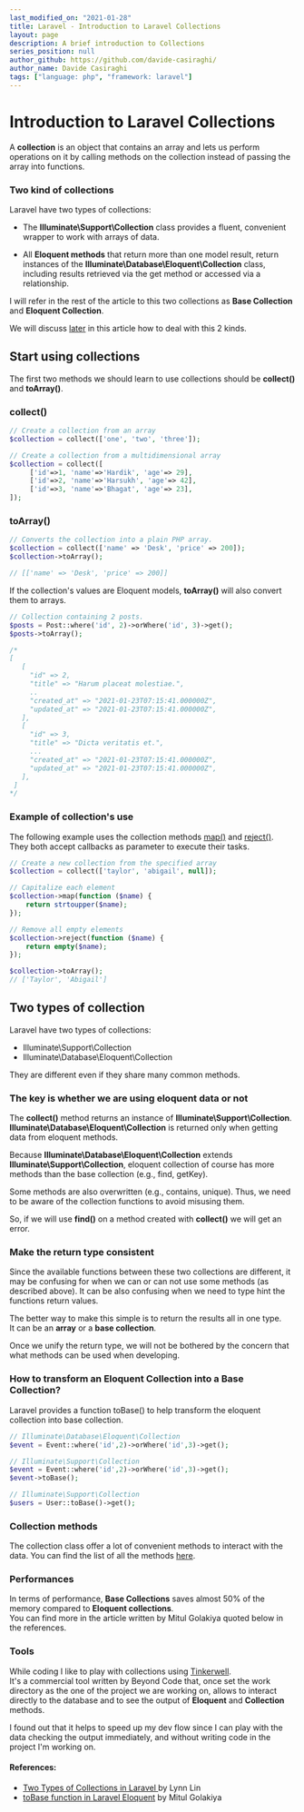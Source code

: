 ```yaml
---
last_modified_on: "2021-01-28"
title: Laravel - Introduction to Laravel Collections
layout: page
description: A brief introduction to Collections
series_position: null
author_github: https://github.com/davide-casiraghi/
author_name: Davide Casiraghi
tags: ["language: php", "framework: laravel"]
---
```


# Introduction to Laravel Collections


A **collection** is an object that contains an array and lets us perform operations on it by calling methods on the collection instead of passing the array into functions.

### Two kind of collections
Laravel have two types of collections:

- The **Illuminate\Support\Collection** class provides a fluent, convenient wrapper to work with arrays of data.

- All **Eloquent methods** that return more than one model result, return instances of the **Illuminate\Database\Eloquent\Collection** class, including results retrieved via the get method or accessed via a relationship.

I will refer in the rest of the article to this two collections as **Base Collection** and **Eloquent Collection**.

We will discuss [later](../../guides/beginner/laravel_introduction_to_collections/#two-types-of-collection) in this article how to deal with this 2 kinds.


## Start using collections

The first two methods we should learn to use collections should be **collect()** and **toArray()**.

### collect()

``` php
// Create a collection from an array
$collection = collect(['one', 'two', 'three']);

// Create a collection from a multidimensional array
$collection = collect([
     ['id'=>1, 'name'=>'Hardik', 'age'=> 29],
     ['id'=>2, 'name'=>'Harsukh', 'age'=> 42],
     ['id'=>3, 'name'=>'Bhagat', 'age'=> 23],
]);
```

### toArray()

``` php
// Converts the collection into a plain PHP array.  
$collection = collect(['name' => 'Desk', 'price' => 200]);
$collection->toArray();

// [['name' => 'Desk', 'price' => 200]]
```

If the collection's values are Eloquent models, **toArray()** will also convert them to arrays.
``` php
// Collection containing 2 posts. 
$posts = Post::where('id', 2)->orWhere('id', 3)->get();
$posts->toArray();

/*
[
   [
     "id" => 2,
     "title" => "Harum placeat molestiae.",
     ..
     "created_at" => "2021-01-23T07:15:41.000000Z",
     "updated_at" => "2021-01-23T07:15:41.000000Z",
   ],
   [
     "id" => 3,
     "title" => "Dicta veritatis et.",
     ...
     "created_at" => "2021-01-23T07:15:41.000000Z",
     "updated_at" => "2021-01-23T07:15:41.000000Z",
   ],
 ]
*/
```

### Example of collection's use

The following example uses the collection methods [map()](../../../docs/laravel/collections#map) and [reject()](../../../docs/laravel/collections#reject).  
They both accept callbacks as parameter to execute their tasks.

``` php
// Create a new collection from the specified array
$collection = collect(['taylor', 'abigail', null]);

// Capitalize each element
$collection->map(function ($name) { 
    return strtoupper($name);
});

// Remove all empty elements
$collection->reject(function ($name) {
    return empty($name);
});

$collection->toArray();
// ['Taylor', 'Abigail']

```


## Two types of collection

Laravel have two types of collections: 
- Illuminate\Support\Collection
- Illuminate\Database\Eloquent\Collection

They are different even if they share many common methods.

### The key is whether we are using eloquent data or not

The **collect()** method returns an instance of **Illuminate\Support\Collection**. **Illuminate\Database\Eloquent\Collection** is returned only when getting data from eloquent methods.

Because **Illuminate\Database\Eloquent\Collection** extends **Illuminate\Support\Collection**, eloquent collection of course has more methods than the base collection (e.g., find, getKey). 

Some methods are also overwritten (e.g., contains, unique). Thus, we need to be aware of the collection functions to avoid misusing them.

So, if we will use **find()** on a method created with **collect()** we will get an error.


### Make the return type consistent
Since the available functions between these two collections are different, it may be confusing for when we can or can not use some methods (as described above). 
It can be also confusing when we need to type hint the functions return values.

The better way to make this simple is to return the results all in one type.   
It can be an **array** or a **base collection**.

Once we unify the return type, we will not be bothered by the concern that what methods can be used when developing.


### How to transform an Eloquent Collection into a Base Collection?
Laravel provides a function toBase() to help transform the eloquent collection into base collection.

``` php
// Illuminate\Database\Eloquent\Collection
$event = Event::where('id',2)->orWhere('id',3)->get();

// Illuminate\Support\Collection
$event = Event::where('id',2)->orWhere('id',3)->get();
$event->toBase();

// Illuminate\Support\Collection
$users = User::toBase()->get();
``` 

### Collection methods

The collection class offer a lot of convenient methods to interact with the data.
You can find the list of all the methods [here](../../../docs/laravel/collections).


### Performances

In terms of performance, **Base Collections** saves almost 50% of the memory compared to **Eloquent collections**.   
You can find more in the article written by Mitul Golakiya quoted below in the references.

### Tools

While coding I like to play with collections using [Tinkerwell](https://tinkerwell.app/).  
It's a commercial tool written by Beyond Code that, once set the work directory as the one of the project we are working on, 
allows to interact directly to the database and to see the output of **Eloquent** and **Collection** methods.  

I found out that it helps to speed up my dev flow since I can play with the data checking the output immediately, and without writing code in the project I'm working on.

#### References:  
- [Two Types of Collections in Laravel ](https://medium.com/@lynnlin827/two-types-of-collections-in-laravel-888d43858c4e) by Lynn Lin  
- [toBase function in Laravel Eloquent](https://www.infyom.com/blog/tobase-function-in-laravel-eloquent
) by Mitul Golakiya
